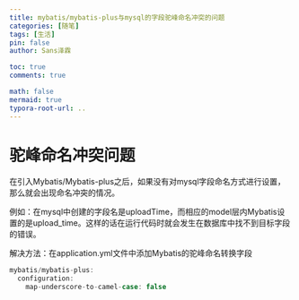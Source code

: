 ```yaml
---
title: mybatis/mybatis-plus与mysql的字段驼峰命名冲突的问题
categories: [随笔]
tags: [生活]
pin: false
author: Sans泽霖

toc: true
comments: true

math: false
mermaid: true
typora-root-url: ..
---
```


# 驼峰命名冲突问题

在引入Mybatis/Mybatis-plus之后，如果没有对mysql字段命名方式进行设置，那么就会出现命名冲突的情况。

例如：在mysql中创建的字段名是uploadTime，而相应的model层内Mybatis设置的是upload_time。这样的话在运行代码时就会发生在数据库中找不到目标字段的错误。

解决方法：在application.yml文件中添加Mybatis的驼峰命名转换字段

```java
mybatis/mybatis-plus:
  configuration:
    map-underscore-to-camel-case: false  
```



